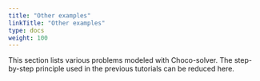 ```yaml
---
title: "Other examples"
linkTitle: "Other examples"
type: docs
weight: 100
---
```


This section lists various problems modeled with Choco-solver.
The step-by-step principle used in the previous tutorials can be reduced here.
